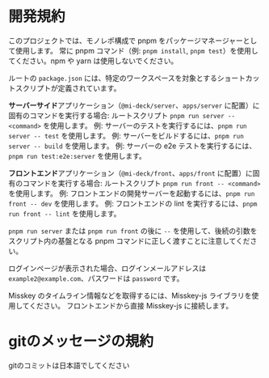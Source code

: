 
# 開発規約

このプロジェクトでは、モノレポ構成で pnpm をパッケージマネージャーとして使用します。
常に pnpm コマンド（例: `pnpm install`, `pnpm test`）を使用してください。npm や yarn は使用しないでください。

ルートの `package.json` には、特定のワークスペースを対象とするショートカットスクリプトが定義されています。

**サーバーサイド**アプリケーション（`@mi-deck/server`、`apps/server` に配置）に固有のコマンドを実行する場合:
ルートスクリプト `pnpm run server -- <command>` を使用します。
例: サーバーのテストを実行するには、`pnpm run server -- test` を使用します。
例: サーバーをビルドするには、`pnpm run server -- build` を使用します。
例: サーバーの e2e テストを実行するには、`pnpm run test:e2e:server` を使用します。

**フロントエンド**アプリケーション（`@mi-deck/front`、`apps/front` に配置）に固有のコマンドを実行する場合:
ルートスクリプト `pnpm run front -- <command>` を使用します。
例: フロントエンドの開発サーバーを起動するには、`pnpm run front -- dev` を使用します。
例: フロントエンドの lint を実行するには、`pnpm run front -- lint` を使用します。

`pnpm run server` または `pnpm run front` の後に `--` を使用して、後続の引数をスクリプト内の基盤となる pnpm コマンドに正しく渡すことに注意してください。


ログインページが表示された場合、ログインメールアドレスは `example2@example.com`、パスワードは `password` です。

Misskey のタイムライン情報などを取得するには、Misskey-js ライブラリを使用してください。
フロントエンドから直接 Misskey-js に接続します。

# gitのメッセージの規約
gitのコミットは日本語でしてください
